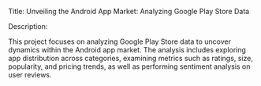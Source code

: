 Title: Unveiling the Android App Market: Analyzing Google Play Store Data

Description:

This project focuses on analyzing Google Play Store data to uncover dynamics within the Android app market. 
The analysis includes exploring app distribution across categories, examining metrics such as ratings, size, popularity, and pricing trends, as well as performing sentiment analysis on user reviews.
